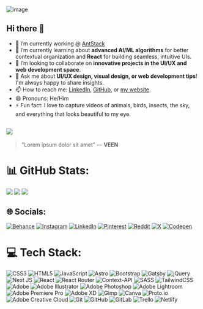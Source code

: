 ![image](https://github.com/user-attachments/assets/2c7064a7-eeb0-4ac5-b636-38d624b10ac7)

## Hi there 👋

- 🔭 I’m currently working @ [AntStack]((https://www.antstack.com/))
- 🌱 I’m currently learning about **advanced AI/ML algorithms** for better contextual organization and **React** for building seamless, intuitive UIs.
- 👯 I’m looking to collaborate on **innovative projects in the UI/UX and web development space**.
- 💬 Ask me about **UI/UX design, visual design, or web development tips**! I'm always happy to share insights.
- 📫 How to reach me: [LinkedIn](https://linkedin.com/in/onlyveen/), [GitHub](https://github.com/onlyveen), or [my website](https://praveengorakala.com).
- 😄 Pronouns: He/Him
- ⚡ Fun fact: I love to capture videos of animals, birds, insects, the sky, and everything that looks beautiful to my eye.


[![](https://visitcount.itsvg.in/api?id=onlyveen&icon=6&color=2)](https://visitcount.itsvg.in)
--- 

> "Lorem ipsum dolor sit amet" — **VEEN**


# 📊 GitHub Stats:
![](https://github-readme-stats.vercel.app/api?username=onlyveen&theme=default&hide_border=false&include_all_commits=true&count_private=true)
![](https://github-readme-streak-stats.herokuapp.com/?user=onlyveen&theme=default&hide_border=false)
![](https://github-readme-stats.vercel.app/api/top-langs/?username=onlyveen&theme=default&hide_border=false&include_all_commits=true&count_private=true&layout=compact)


## 🌐 Socials:
[![Behance](https://img.shields.io/badge/Behance-1769ff?logo=behance&logoColor=white)](https://behance.net/onlyveen) [![Instagram](https://img.shields.io/badge/Instagram-%23E4405F.svg?logo=Instagram&logoColor=white)](https://instagram.com/onlyveen_) [![LinkedIn](https://img.shields.io/badge/LinkedIn-%230077B5.svg?logo=linkedin&logoColor=white)](https://linkedin.com/in/onlyveen) [![Pinterest](https://img.shields.io/badge/Pinterest-%23E60023.svg?logo=Pinterest&logoColor=white)](https://pinterest.com/onlyveen) [![Reddit](https://img.shields.io/badge/Reddit-%23FF4500.svg?logo=Reddit&logoColor=white)](https://reddit.com/user/onlyveen) [![X](https://img.shields.io/badge/X-black.svg?logo=X&logoColor=white)](https://x.com/onlyveen) [![Codepen](https://img.shields.io/badge/Codepen-000000?style=for-the-badge&logo=codepen&logoColor=white)](https://codepen.io/onlyveen) 

# 💻 Tech Stack:
![CSS3](https://img.shields.io/badge/css3-%231572B6.svg?style=plastic&logo=css3&logoColor=white) ![HTML5](https://img.shields.io/badge/html5-%23E34F26.svg?style=plastic&logo=html5&logoColor=white) ![JavaScript](https://img.shields.io/badge/javascript-%23323330.svg?style=plastic&logo=javascript&logoColor=%23F7DF1E) ![Astro](https://img.shields.io/badge/astro-%232C2052.svg?style=plastic&logo=astro&logoColor=white) ![Bootstrap](https://img.shields.io/badge/bootstrap-%238511FA.svg?style=plastic&logo=bootstrap&logoColor=white) ![Gatsby](https://img.shields.io/badge/Gatsby-%23663399.svg?style=plastic&logo=gatsby&logoColor=white) ![jQuery](https://img.shields.io/badge/jquery-%230769AD.svg?style=plastic&logo=jquery&logoColor=white) ![Next JS](https://img.shields.io/badge/Next-black?style=plastic&logo=next.js&logoColor=white) ![React](https://img.shields.io/badge/react-%2320232a.svg?style=plastic&logo=react&logoColor=%2361DAFB) ![React Router](https://img.shields.io/badge/React_Router-CA4245?style=plastic&logo=react-router&logoColor=white) ![Context-API](https://img.shields.io/badge/Context--Api-000000?style=plastic&logo=react) ![SASS](https://img.shields.io/badge/SASS-hotpink.svg?style=plastic&logo=SASS&logoColor=white) ![TailwindCSS](https://img.shields.io/badge/tailwindcss-%2338B2AC.svg?style=plastic&logo=tailwind-css&logoColor=white) ![Adobe](https://img.shields.io/badge/adobe-%23FF0000.svg?style=plastic&logo=adobe&logoColor=white) ![Adobe Illustrator](https://img.shields.io/badge/adobe%20illustrator-%23FF9A00.svg?style=plastic&logo=adobe%20illustrator&logoColor=white) ![Adobe Photoshop](https://img.shields.io/badge/adobe%20photoshop-%2331A8FF.svg?style=plastic&logo=adobe%20photoshop&logoColor=white) ![Adobe Lightroom](https://img.shields.io/badge/Adobe%20Lightroom-31A8FF.svg?style=plastic&logo=Adobe%20Lightroom&logoColor=white) ![Adobe Premiere Pro](https://img.shields.io/badge/Adobe%20Premiere%20Pro-9999FF.svg?style=plastic&logo=Adobe%20Premiere%20Pro&logoColor=white) ![Adobe XD](https://img.shields.io/badge/Adobe%20XD-470137?style=plastic&logo=Adobe%20XD&logoColor=#FF61F6) ![Gimp](https://img.shields.io/badge/Gimp-657D8B?style=plastic&logo=gimp&logoColor=FFFFFF) ![Canva](https://img.shields.io/badge/Canva-%2300C4CC.svg?style=plastic&logo=Canva&logoColor=white) ![Proto.io](https://img.shields.io/badge/Proto.io-161637?style=plastic&logo=proto.io&logoColor=00e5ff) ![Adobe Creative Cloud](https://img.shields.io/badge/Adobe%20Creative%20Cloud-DA1F26.svg?style=plastic&logo=Adobe%20Creative%20Cloud&logoColor=white) ![Git](https://img.shields.io/badge/git-%23F05033.svg?style=plastic&logo=git&logoColor=white) ![GitHub](https://img.shields.io/badge/github-%23121011.svg?style=plastic&logo=github&logoColor=white) ![GitLab](https://img.shields.io/badge/gitlab-%23181717.svg?style=plastic&logo=gitlab&logoColor=white) ![Trello](https://img.shields.io/badge/Trello-%23026AA7.svg?style=plastic&logo=Trello&logoColor=white) ![Netlify](https://img.shields.io/badge/netlify-%23000000.svg?style=plastic&logo=netlify&logoColor=#00C7B7)
